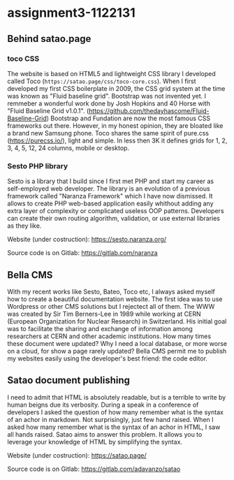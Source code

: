 # assignment3-1122131


## Behind satao.page

### toco CSS
The website is based on HTML5 and lightweight CSS library I developed called Toco (`https://satao.page/css/toco-core.css`).
When I first developed my first CSS boilerplate in 2009, the CSS grid system at the time was known as "Fluid baseline grid".
Bootstrap was not invented yet.
I remmeber a wonderful work done by Josh Hopkins and 40 Horse with "Fluid Baseline Grid v1.0.1". (https://github.com/thedayhascome/Fluid-Baseline-Grid)
Bootstrap and Fundation are now the most famous CSS frameworks out there.
However, in my honest opinion, they are bloated like a brand new Samsung phone.
Toco shares the same spirit of pure.css (https://purecss.io/), light and simple.
In less then 3K it defines grids for 1, 2, 3, 4, 5, 12, 24 columns, mobile or desktop.

### Sesto PHP library
Sesto is a library that I build since I first met PHP and start my career as self-employed web developer.
The library is an evolution of a previous framework called "Naranza Framework" which I have now dismissed.
It allows to create PHP web-based application easily whithout adding any extra layer of complexity or complicated useless OOP patterns.
Developers can create their own routing algorithm, validation, or use external libraries as they like.

Website (under costruction): https://sesto.naranza.org/

Source code is on Gitlab: https://gitlab.com/naranza

## Bella CMS
With my recent works like Sesto, Bateo, Toco etc, I always asked myself how to create a beautiful documentation website.
The first idea was to use Wordpress or other CMS solutions but I rejectect all of them.
The WWW was created by Sir Tim Berners-Lee in 1989 while working at CERN (European Organization for Nuclear Research) in Switzerland.
His initial goal was to facilitate the sharing and exchange of information among researchers at CERN and other academic institutions.
How many times these document were updated?
Why I need a local database, or more worse on a cloud, for show a page rarely updated?
Bella CMS permit me to publish my websites easily using the developer's best friend: the code editor.

## Satao document publishing

I need to admit that HTML is absolutely readable, but is a terrible to write by human beigns due its verbosity.
During a speak in a conference of developers I asked the question of how many remember what is the syntax of an achor in markdown.
Not surprisingly, just few hand raised.
When I asked how many remember what is the syntax of an achor in HTML, I saw all hands raised.
Satao aims to answer this problem.
It allows you to leverage your knowledge of HTML by simplifying the syntax.

Website (under costruction): https://satao.page/

Source code is on Gitlab: https://gitlab.com/adavanzo/satao

